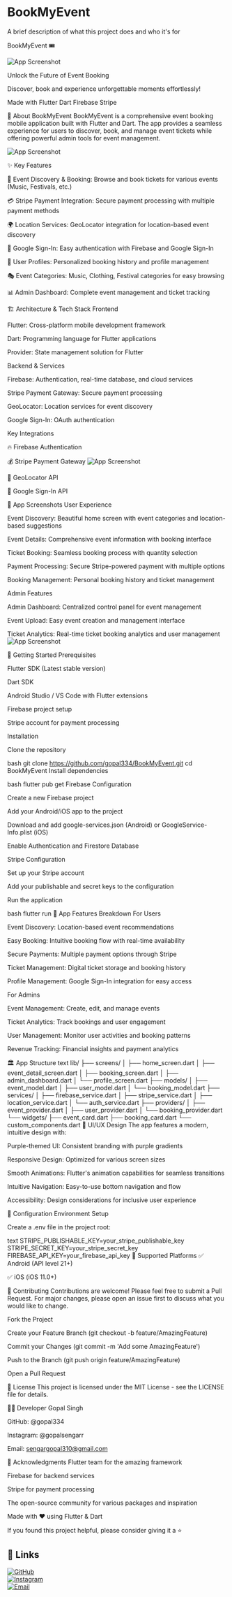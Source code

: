 
# BookMyEvent

A brief description of what this project does and who it's for

BookMyEvent 🎟️

![App Screenshot](https://blogger.googleusercontent.com/img/a/AVvXsEje6LQwYaaoOkjXLjZSQEgt_Ex209jII5ErNhZaMm9koXgYfZR0TGtN1LZDJdpWFiUtm4IZGT7-GjT3PdaMuVC99HCVY5FoJgU4J9jA8sU1iz9mq6FvK6s_Pob883ySCqYkuRpKD1JKC9xGAtlGmcV3aaGUhjrl1CQLHgkMrsXCGniOAn4zP6MWoaGuyxKd)

Unlock the Future of Event Booking

Discover, book and experience unforgettable moments effortlessly!

Made with Flutter
Dart
Firebase
Stripe


📱 About BookMyEvent
BookMyEvent is a comprehensive event booking mobile application built with Flutter and Dart. The app provides a seamless experience for users to discover, book, and manage event tickets while offering powerful admin tools for event management.

![App Screenshot](https://blogger.googleusercontent.com/img/a/AVvXsEiOgZtBl68_5l9pt-9ItuD2GjbrsJM1xKofdNBkP0y5ooK3SKkBMw3mts320mL1v_WnCXwsUtSeM8eMJN-1BRo-CrJ_5R3LIA5TGmZ_PHqOv9ad697DfTEE-8FOsjw7kE6ys4mYw-fb5Ko116pYnik207fuQ9EvqKVtIcXiBX_LsVFFj9ci7uCoK63tP8Kv)

✨ Key Features

🎫 Event Discovery & Booking: Browse and book tickets for various events (Music, Festivals, etc.)

💳 Stripe Payment Integration: Secure payment processing with multiple payment methods

🌍 Location Services: GeoLocator integration for location-based event discovery

🔐 Google Sign-In: Easy authentication with Firebase and Google Sign-In

👤 User Profiles: Personalized booking history and profile management

🎭 Event Categories: Music, Clothing, Festival categories for easy browsing

📊 Admin Dashboard: Complete event management and ticket tracking

🏗️ Architecture & Tech Stack
Frontend

Flutter: Cross-platform mobile development framework

Dart: Programming language for Flutter applications

Provider: State management solution for Flutter

Backend & Services

Firebase: Authentication, real-time database, and cloud services

Stripe Payment Gateway: Secure payment processing

GeoLocator: Location services for event discovery

Google Sign-In: OAuth authentication

Key Integrations

🔥 Firebase Authentication

💰 Stripe Payment Gateway
![App Screenshot](https://blogger.googleusercontent.com/img/a/AVvXsEh-PHxOvS3TQkCO6DqYf_nyKIPIAGK35wb3CbXsP8lzK6bq4nIts-nqqnZZrIJEzm-r6ESC4DVCARV689yQs1B2sJSfhJgNjEUOcAx9KnINVDGN1QRyo3WsFr9h0rZ1VM5z8kkKqT3MoXjLSqIFak-0h7oTheqOn5kPSVODvVkuVOB_kZ0kJcxOt0chjMgP)

📍 GeoLocator API

🔑 Google Sign-In API

📸 App Screenshots
User Experience

Event Discovery: Beautiful home screen with event categories and location-based suggestions

Event Details: Comprehensive event information with booking interface

Ticket Booking: Seamless booking process with quantity selection

Payment Processing: Secure Stripe-powered payment with multiple options

Booking Management: Personal booking history and ticket management

Admin Features

Admin Dashboard: Centralized control panel for event management

Event Upload: Easy event creation and management interface

Ticket Analytics: Real-time ticket booking analytics and user management
![App Screenshot](https://blogger.googleusercontent.com/img/a/AVvXsEh_OAq6yX4NvUmR4HIBEkqgc_oVrdZ7I5Uv1vbE57UfpV-tmyEj0v7h1Na-grWowqaMv-eX2-2WaJxXN92NmkfDu4JlJsWvNE_ENzLmxinsA5IOnW38vg46AUXbbhUSyPpV9uDNJp76D6f421W749eo6Na-gu3ELl33OndRdRr3cQ5wK7Fjlw4EkOPZwNJF)

🚀 Getting Started
Prerequisites

Flutter SDK (Latest stable version)

Dart SDK

Android Studio / VS Code with Flutter extensions

Firebase project setup

Stripe account for payment processing

Installation

Clone the repository

bash
git clone https://github.com/gopal334/BookMyEvent.git
cd BookMyEvent
Install dependencies

bash
flutter pub get
Firebase Configuration

Create a new Firebase project

Add your Android/iOS app to the project

Download and add google-services.json (Android) or GoogleService-Info.plist (iOS)

Enable Authentication and Firestore Database

Stripe Configuration

Set up your Stripe account

Add your publishable and secret keys to the configuration

Run the application

bash
flutter run
🎯 App Features Breakdown
For Users

Event Discovery: Location-based event recommendations

Easy Booking: Intuitive booking flow with real-time availability

Secure Payments: Multiple payment options through Stripe

Ticket Management: Digital ticket storage and booking history

Profile Management: Google Sign-In integration for easy access

For Admins

Event Management: Create, edit, and manage events

Ticket Analytics: Track bookings and user engagement

User Management: Monitor user activities and booking patterns

Revenue Tracking: Financial insights and payment analytics

🏛️ App Structure
text
lib/
├── screens/
│   ├── home_screen.dart
│   ├── event_detail_screen.dart
│   ├── booking_screen.dart
│   ├── admin_dashboard.dart
│   └── profile_screen.dart
├── models/
│   ├── event_model.dart
│   ├── user_model.dart
│   └── booking_model.dart
├── services/
│   ├── firebase_service.dart
│   ├── stripe_service.dart
│   ├── location_service.dart
│   └── auth_service.dart
├── providers/
│   ├── event_provider.dart
│   ├── user_provider.dart
│   └── booking_provider.dart
└── widgets/
    ├── event_card.dart
    ├── booking_card.dart
    └── custom_components.dart
🎨 UI/UX Design
The app features a modern, intuitive design with:

Purple-themed UI: Consistent branding with purple gradients

Responsive Design: Optimized for various screen sizes

Smooth Animations: Flutter's animation capabilities for seamless transitions

Intuitive Navigation: Easy-to-use bottom navigation and flow

Accessibility: Design considerations for inclusive user experience

🔧 Configuration
Environment Setup

Create a .env file in the project root:

text
STRIPE_PUBLISHABLE_KEY=your_stripe_publishable_key
STRIPE_SECRET_KEY=your_stripe_secret_key
FIREBASE_API_KEY=your_firebase_api_key
📱 Supported Platforms
✅ Android (API level 21+)

✅ iOS (iOS 11.0+)

🤝 Contributing
Contributions are welcome! Please feel free to submit a Pull Request. For major changes, please open an issue first to discuss what you would like to change.

Fork the Project

Create your Feature Branch (git checkout -b feature/AmazingFeature)

Commit your Changes (git commit -m 'Add some AmazingFeature')

Push to the Branch (git push origin feature/AmazingFeature)

Open a Pull Request

📄 License
This project is licensed under the MIT License - see the LICENSE file for details.

👨‍💻 Developer
Gopal Singh

GitHub: @gopal334

Instagram: @gopalsengarr

Email: sengargopal310@gmail.com

🙏 Acknowledgments
Flutter team for the amazing framework

Firebase for backend services

Stripe for payment processing

The open-source community for various packages and inspiration



Made with ❤️ using Flutter & Dart

If you found this project helpful, please consider giving it a ⭐


## 🔗 Links
[![GitHub](https://img.shields.io/badge/GitHub-181717?style=for-the-badge&logo=github&logoColor=white)](https://github.com/gopal334)  
[![Instagram](https://img.shields.io/badge/Instagram-E4405F?style=for-the-badge&logo=instagram&logoColor=white)](https://instagram.com/gopalsengarr)  
[![Email](https://img.shields.io/badge/Email-D14836?style=for-the-badge&logo=gmail&logoColor=white)](mailto:sengargopal310@gmail.com)


